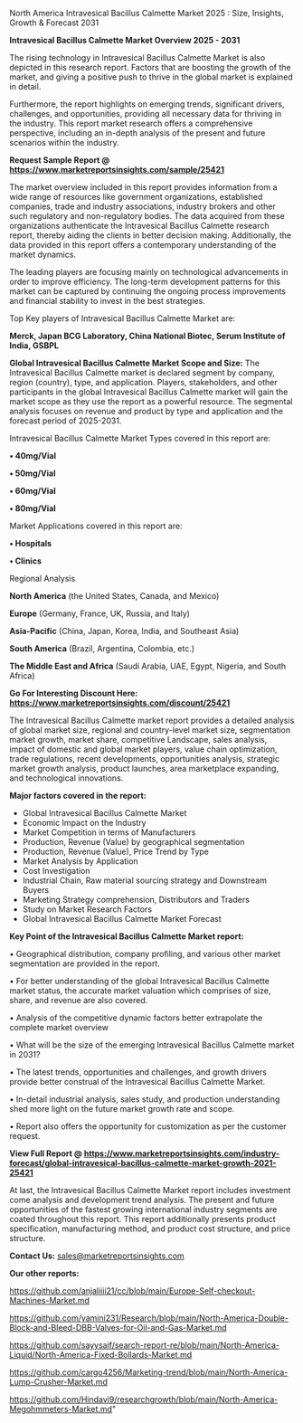  North America Intravesical Bacillus Calmette Market 2025 : Size, Insights, Growth & Forecast 2031

<Strong> Intravesical Bacillus Calmette Market Overview 2025 - 2031</strong>

The rising technology in Intravesical Bacillus Calmette Market is also depicted in this research report. Factors that are boosting the growth of the market, and giving a positive push to thrive in the global market is explained in detail.

Furthermore, the report highlights on emerging trends, significant drivers, challenges, and opportunities, providing all necessary data for thriving in the industry. This report market research offers a comprehensive perspective, including an in-depth analysis of the present and future scenarios within the industry.

<strong>Request Sample Report @ <a href=https://www.marketreportsinsights.com/sample/25421>https://www.marketreportsinsights.com/sample/25421</a></strong>

The market overview included in this report provides information from a wide range of resources like government organizations, established companies, trade and industry associations, industry brokers and other such regulatory and non-regulatory bodies. The data acquired from these organizations authenticate the Intravesical Bacillus Calmette research report, thereby aiding the clients in better decision making. Additionally, the data provided in this report offers a contemporary understanding of the market dynamics.

The leading players are focusing mainly on technological advancements in order to improve efficiency. The long-term development patterns for this market can be captured by continuing the ongoing process improvements and financial stability to invest in the best strategies.

Top Key players of Intravesical Bacillus Calmette Market are:

<strong>Merck, Japan BCG Laboratory, China National Biotec, Serum Institute of India, GSBPL</strong>

<strong><b>Global Intravesical Bacillus Calmette Market Scope and Size:</b></strong>
The Intravesical Bacillus Calmette market is declared segment by company, region (country), type, and application. Players, stakeholders, and other participants in the global Intravesical Bacillus Calmette market will gain the market scope as they use the report as a powerful resource. The segmental analysis focuses on revenue and product by type and application and the forecast period of 2025-2031.

Intravesical Bacillus Calmette Market Types covered in this report are:

<strong>• 40mg/Vial

• 50mg/Vial

• 60mg/Vial

• 80mg/Vial</strong>

Market Applications covered in this report are:

<strong>• Hospitals

• Clinics</strong> 

Regional Analysis

<strong>North America</strong> (the United States, Canada, and Mexico)

<strong>Europe</strong> (Germany, France, UK, Russia, and Italy)

<strong>Asia-Pacific</strong> (China, Japan, Korea, India, and Southeast Asia)

<strong>South America</strong> (Brazil, Argentina, Colombia, etc.)

<strong>The Middle East and Africa</strong> (Saudi Arabia, UAE, Egypt, Nigeria, and South Africa)

<strong>Go For Interesting Discount Here: <a href=https://www.marketreportsinsights.com/discount/25421>https://www.marketreportsinsights.com/discount/25421</a></strong>

The Intravesical Bacillus Calmette market report provides a detailed analysis of global market size, regional and country-level market size, segmentation market growth, market share, competitive Landscape, sales analysis, impact of domestic and global market players, value chain optimization, trade regulations, recent developments, opportunities analysis, strategic market growth analysis, product launches, area marketplace expanding, and technological innovations.

<strong><b>Major factors covered in the report:</b></strong>
<ul>
  <li>Global Intravesical Bacillus Calmette Market </li>
  <li>Economic Impact on the Industry</li>
  <li>Market Competition in terms of Manufacturers</li>
  <li>Production, Revenue (Value) by geographical segmentation</li>
  <li>Production, Revenue (Value), Price Trend by Type</li>
  <li>Market Analysis by Application</li>
  <li>Cost Investigation</li>
  <li>Industrial Chain, Raw material sourcing strategy and Downstream Buyers</li>
  <li>Marketing Strategy comprehension, Distributors and Traders</li>
  <li>Study on Market Research Factors</li>
  <li>Global Intravesical Bacillus Calmette Market Forecast</li>
</ul>

<strong><b>Key Point of the Intravesical Bacillus Calmette Market report:</b></strong>

• Geographical distribution, company profiling, and various other market segmentation are provided in the report.

• For better understanding of the global Intravesical Bacillus Calmette market status, the accurate market valuation which comprises of size, share, and revenue are also covered.

• Analysis of the competitive dynamic factors better extrapolate the complete market overview

• What will be the size of the emerging Intravesical Bacillus Calmette market in 2031?

• The latest trends, opportunities and challenges, and growth drivers provide better construal of the Intravesical Bacillus Calmette Market.

• In-detail industrial analysis, sales study, and production understanding shed more light on the future market growth rate and scope.

• Report also offers the opportunity for customization as per the customer request.

<strong><b>View Full Report @ <a href=https://www.marketreportsinsights.com/industry-forecast/global-intravesical-bacillus-calmette-market-growth-2021-25421>https://www.marketreportsinsights.com/industry-forecast/global-intravesical-bacillus-calmette-market-growth-2021-25421</a></b></strong>


At last, the Intravesical Bacillus Calmette Market report includes investment come analysis and development trend analysis. The present and future opportunities of the fastest growing international industry segments are coated throughout this report. This report additionally presents product specification, manufacturing method, and product cost structure, and price structure.

<strong>Contact Us:</strong>
sales@marketreportsinsights.com

<strong>Our other reports:</strong>

<a href=https://github.com/anjaliiii21/cc/blob/main/Europe-Self-checkout-Machines-Market.md>https://github.com/anjaliiii21/cc/blob/main/Europe-Self-checkout-Machines-Market.md</a>

<a href=https://github.com/yamini231/Research/blob/main/North-America-Double-Block-and-Bleed-DBB-Valves-for-Oil-and-Gas-Market.md>https://github.com/yamini231/Research/blob/main/North-America-Double-Block-and-Bleed-DBB-Valves-for-Oil-and-Gas-Market.md</a>

<a href=https://github.com/sayysaif/search-report-re/blob/main/North-America-Liquid/North-America-Fixed-Bollards-Market.md>https://github.com/sayysaif/search-report-re/blob/main/North-America-Liquid/North-America-Fixed-Bollards-Market.md</a>

<a href=https://github.com/cargo4256/Marketing-trend/blob/main/North-America-Lump-Crusher-Market.md>https://github.com/cargo4256/Marketing-trend/blob/main/North-America-Lump-Crusher-Market.md</a>

<a href=https://github.com/Hindavi9/researchgrowth/blob/main/North-America-Megohmmeters-Market.md>https://github.com/Hindavi9/researchgrowth/blob/main/North-America-Megohmmeters-Market.md</a>"
